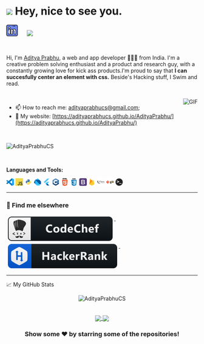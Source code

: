 <h1><img src="https://emojis.slackmojis.com/emojis/images/1531849430/4246/blob-sunglasses.gif?1531849430" width="30"/> Hey, nice to see you.</h1>

<p align="left">
<a href="https://www.linkedin.com/in/aditya-prabhu01" target="_blank"><img height="30" src="https://raw.githubusercontent.com/AbhishekMaira10/AbhishekMaira10/master/linkedin.png?raw=true"></a>&nbsp;&nbsp;&nbsp;&nbsp;&nbsp;
<a href="https://www.instagram.com/adityaprabhu.ipynb/" target="_blank"><img height="30" src="https://github.com/AdityaPrabhuCS/AdityaPrabhuCS/blob/06669d846030ec440b8eabbc272debdde0711f31/Resources/png/instagram.png"></a>&nbsp;&nbsp;&nbsp;&nbsp;&nbsp;
</p>

<br>

Hi, I'm [Aditya Prabhu](https://adityaprabhucs.github.io/AdityaPrabhu/), a web and app developer 👨🏻‍💻 from India. I'm a creative problem solving enthusiast and a product and research guy, with a constantly growing love for kick ass products.I'm proud to say that **I can succesfully center an element with css.** Beside's Hacking stuff, I Swim and read.

<br>


<!-- https://media.giphy.com/media/SWoSkN6DxTszqIKEqv/giphy.gif -->
<!-- <img align="right" height="250" width="400" alt="GIF" src="https://miro.medium.com/max/1360/1*IRGHmiGsa16stedQvIaZfw.gif" /> -->

<img align="right" alt="GIF" src="https://media.giphy.com/media/3ohzdKvLT1DxFxhZAI/giphy.gif" />

 - 📫 How to reach me: [adityaprabhucs@gmail.com](mailto:adityaprabhucs@gmail.com);
 - 🔗 My website: [https://adityaprabhucs.github.io/AdityaPrabhu/](https://adityaprabhucs.github.io/AdityaPrabhu/)

 <br>

 <p align="left"> <img src="https://komarev.com/ghpvc/?username=adityaprabhucs" alt="AdityaPrabhuCS" /> </p>

 </br>

**Languages and Tools:**
<br>

<code><img height="20" src="https://raw.githubusercontent.com/github/explore/80688e429a7d4ef2fca1e82350fe8e3517d3494d/topics/visual-studio-code/visual-studio-code.png"></code>
<code><img height="20" src="https://raw.githubusercontent.com/github/explore/80688e429a7d4ef2fca1e82350fe8e3517d3494d/topics/javascript/javascript.png"></code>
<code><img height="20" src="https://raw.githubusercontent.com/github/explore/80688e429a7d4ef2fca1e82350fe8e3517d3494d/topics/python/python.png"></code>
<code><img height="20" src="https://raw.githubusercontent.com/github/explore/80688e429a7d4ef2fca1e82350fe8e3517d3494d/topics/dart/dart.png"></code>
<code><img height="20" src="https://raw.githubusercontent.com/github/explore/80688e429a7d4ef2fca1e82350fe8e3517d3494d/topics/flutter/flutter.png"></code>
<code><img height="20" src="https://raw.githubusercontent.com/github/explore/80688e429a7d4ef2fca1e82350fe8e3517d3494d/topics/cpp/cpp.png"></code>
<code><img height = "20" src = "https://raw.githubusercontent.com/github/explore/80688e429a7d4ef2fca1e82350fe8e3517d3494d/topics/html/html.png"></code>
<code><img height = "20" src = "https://raw.githubusercontent.com/github/explore/80688e429a7d4ef2fca1e82350fe8e3517d3494d/topics/css/css.png"></code>
<code><img height = "20" src = "https://raw.githubusercontent.com/github/explore/80688e429a7d4ef2fca1e82350fe8e3517d3494d/topics/bootstrap/bootstrap.png"></code>
<code><img height="20" src="https://raw.githubusercontent.com/github/explore/80688e429a7d4ef2fca1e82350fe8e3517d3494d/topics/firebase/firebase.png"></code>
<code><img height="20" src="https://raw.githubusercontent.com/github/explore/80688e429a7d4ef2fca1e82350fe8e3517d3494d/topics/flask/flask.png"></code>
<code><img height="20" src="https://raw.githubusercontent.com/github/explore/80688e429a7d4ef2fca1e82350fe8e3517d3494d/topics/git/git.png"></code>
<code><img height="20" src="https://raw.githubusercontent.com/github/explore/80688e429a7d4ef2fca1e82350fe8e3517d3494d/topics/terminal/terminal.png"></code>


---
### 📢 Find me elsewhere
<p align="left">
  <a href="https://www.codechef.com/users/adityaprabhu">
    <img src="https://raw.githubusercontent.com/AbhishekMaira10/AbhishekMaira10/master/Resources/svg/codechef.svg" alt="codechef" style="vertical-align:top; margin:4px">
  </a>&nbsp;&nbsp;&nbsp;
  <a href="https://www.hackerrank.com/adityaprabhucs">
    <img src="https://raw.githubusercontent.com/AbhishekMaira10/AbhishekMaira10/master/Resources/svg/hackerrank.svg" alt="hackerrank" style="vertical-align:top; margin:4px">
  </a>&nbsp;&nbsp;&nbsp;
  </p>

<hr>


<summary>📈 My GitHub Stats</summary>

<p align="center"> <img src="https://github-readme-stats.vercel.app/api?username=AdityaPrabhuCS&show_icons=true&theme=gotham" alt="AdityaPrabhuCS" />
<br><br>

</br>

<a href="https://github.com/AdityaPrabhuCS/django-ecommerce" target="_blank">
  <img align="center" src="https://github-readme-stats.vercel.app/api/pin/?username=AdityaPrabhuCS&repo=django-ecommerce&theme=dracula" />
</a>
<a href="https://github.com/AdityaPrabhuCS/100DaysOfCode" target="_blank">
 <img align="center" src="https://github-readme-stats.vercel.app/api/pin/?username=AdityaPrabhuCS&repo=100DaysOfCode&theme=dracula" />
</a>
<div align="center">

### Show some ❤️ by starring some of the repositories!
</div>

